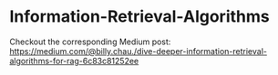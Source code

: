 # Information-Retrieval-Algorithms

Checkout the corresponding Medium post: https://medium.com/@billy.chau./dive-deeper-information-retrieval-algorithms-for-rag-6c83c81252ee
